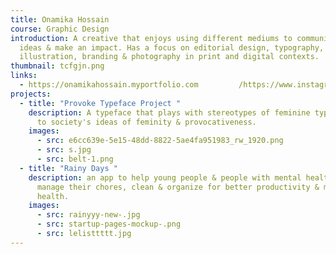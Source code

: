 ```yaml
---
title: Onamika Hossain
course: Graphic Design
introduction: A creative that enjoys using different mediums to communicate
  ideas & make an impact. Has a focus on editorial design, typography,
  illustration, branding & photography in print and digital contexts.
thumbnail: tcfgjn.png
links:
  - https://onamikahossain.myportfolio.com         /https://www.instagram.com/xxamiikaxx/
projects:
  - title: "Provoke Typeface Project "
    description: A typeface that plays with stereotypes of feminine type in relation
      to society's ideas of feminity & provocativeness.
    images:
      - src: e6cc639e-5e15-48dd-8822-5ae4fa951983_rw_1920.png
      - src: s.jpg
      - src: belt-1.png
  - title: "Rainy Days "
    description: an app to help young people & people with mental health conditions,
      manage their chores, clean & organize for better productivity & mental
      health.
    images:
      - src: rainyyy-new-.jpg
      - src: startup-pages-mockup-.png
      - src: lelisttttt.jpg
---
```

